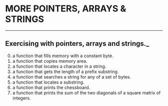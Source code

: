 # MORE POINTERS, ARRAYS & STRINGS
-------------------------------------------------
__Exercising with pointers, arrays and strings.___
---------------------------------------------------
0. a function that fills memory with a constant byte.
1. a function that copies memory area.
2. a function that locates a character in a string.
3. a function that gets the length of a prefix substring. 
4. a function that searches a string for any of a set of bytes.
5. a function that locates a substring.
6. a function that prints the chessboard.
7. a function that prints the sum of the two diagonals of a square matrix of integers.

